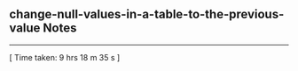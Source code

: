 <h2>change-null-values-in-a-table-to-the-previous-value Notes</h2><hr>[ Time taken: 9 hrs 18 m 35 s ]